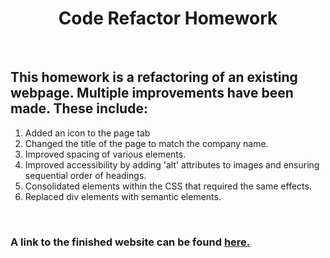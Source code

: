 <h1 style= "text-align: center;">Code Refactor Homework</h1>
<br>
<h2>This homework is a refactoring of an existing webpage. Multiple improvements have been made. These include:</h2>
<ol>
    <li>Added an icon to the page tab</li>
    <li>Changed the title of the page to match the company name.</li>
    <li>Improved spacing of various elements.</li>
    <li>Improved accessibility by adding 'alt' attributes to images and ensuring sequential order of headings.</li>
    <li>Consolidated elements within the CSS that required the same effects.</li>
    <li>Replaced div elements with semantic elements.</li>
</ol>
<br>
<h3>A link to the finished website can be found <a href="https://joegreenwoodjr.github.io/code_refactor/">here.</h3>


